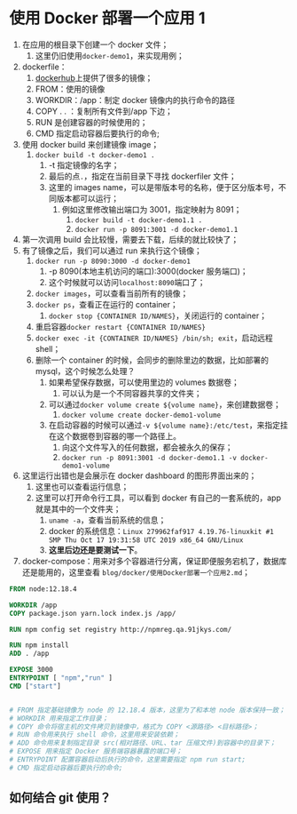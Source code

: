 # 使用 Docker 部署一个应用 1

1. 在应用的根目录下创建一个 docker 文件；
   1. 这里仍旧使用`docker-demo1`，来实现用例；
2. dockerfile：
   1. [dockerhub](https://hub.docker.com/search?q=node&type=image)上提供了很多的镜像；
   2. FROM：使用的镜像
   3. WORKDIR：/app：制定 docker 镜像内的执行命令的路径
   4. COPY . . ：复制所有文件到/app 下边；
   5. RUN 是创建容器的时候使用的；
   6. CMD 指定启动容器后要执行的命令;
3. 使用 docker build 来创建镜像 image；
   1. `docker build -t docker-demo1 .`
      1. -t 指定镜像的名字；
      2. 最后的点`.`，指定在当前目录下寻找 dockerfiler 文件；
      3. 这里的 images name，可以是带版本号的名称，便于区分版本号，不同版本都可以运行；
         1. 例如这里修改输出端口为 3001，指定映射为 8091；
            1. `docker build -t docker-demo1.1 .`
            2. `docker run -p 8091:3001 -d docker-demo1.1`
4. 第一次调用 build 会比较慢，需要去下载，后续的就比较快了；
5. 有了镜像之后，我们可以通过 run 来执行这个镜像；
   1. `docker run -p 8090:3000 -d docker-demo1`
      1. -p 8090(本地主机访问的端口):3000(docker 服务端口)；
      2. 这个时候就可以访问`localhost:8090`端口了；
   2. `docker images`，可以查看当前所有的镜像；
   3. `docker ps`，查看正在运行的 container；
      1. `docker stop {CONTAINER ID/NAMES}`，关闭运行的 container；
   4. 重启容器`docker restart {CONTAINER ID/NAMES}`
   5. `docker exec -it {CONTAINER ID/NAMES} /bin/sh; exit`，启动远程 shell；
   6. 删除一个 container 的时候，会同步的删除里边的数据，比如部署的 mysql，这个时候怎么处理？
      1. 如果希望保存数据，可以使用里边的 volumes 数据卷；
         1. 可以认为是一个不同容器共享的文件夹；
      2. 可以通过`docker volume create ${volume name}`，来创建数据卷；
         1. `docker volume create docker-demo1-volume`
      3. 在启动容器的时候可以通过`-v ${volume name}:/etc/test`，来指定挂在这个数据卷到容器的哪一个路径上。
         1. 向这个文件写入的任何数据，都会被永久的保存；
         2. `docker run -p 8091:3001 -d docker-demo1.1 -v docker-demo1-volume`
6. 这里运行出错也是会展示在 docker dashboard 的图形界面出来的；
   1. 这里也可以查看运行信息；
   2. 这里可以打开命令行工具，可以看到 docker 有自己的一套系统的，app 就是其中的一个文件夹；
      1. `uname -a`，查看当前系统的信息；
      2. docker 的系统信息：`Linux 279962faf917 4.19.76-linuxkit #1 SMP Thu Oct 17 19:31:58 UTC 2019 x86_64 GNU/Linux`
      3. **这里后边还是要测试一下**。
7. docker-compose：用来对多个容器进行分离，保证即便服务宕机了，数据库还是能用的，这里查看 `blog/docker/使用Docker部署一个应用2.md`；

```dockerfile
FROM node:12.18.4

WORKDIR /app
COPY package.json yarn.lock index.js /app/

RUN npm config set registry http://npmreg.qa.91jkys.com/

RUN npm install
ADD . /app

EXPOSE 3000
ENTRYPOINT [ "npm","run" ]
CMD ["start"]


# FROM 指定基础镜像为 node 的 12.18.4 版本，这里为了和本地 node 版本保持一致；
# WORKDIR 用来指定工作目录；
# COPY 命令将宿主机的文件拷贝到镜像中，格式为 COPY <源路径> <目标路径>；
# RUN 命令用来执行 shell 命令，这里用来安装依赖；
# ADD 命令用来复制指定目录 src(相对路径、URL、tar 压缩文件)到容器中的目录下；
# EXPOSE 用来指定 Docker 服务端容器暴露的端口号；
# ENTRYPOINT 配置容器启动后执行的命令，这里需要指定 npm run start;
# CMD 指定启动容器后要执行的命令;
```

## 如何结合 git 使用？
